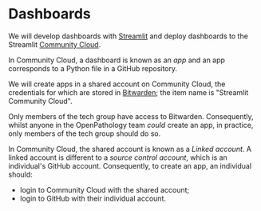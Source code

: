 # Dashboards

We will develop dashboards with [Streamlit][]
and deploy dashboards to the Streamlit [Community Cloud][].

In Community Cloud, a dashboard is known as an *app*
and an app corresponds to a Python file in a GitHub repository.

We will create apps in a shared account on Community Cloud,
the credentials for which are stored in [Bitwarden][];
the item name is "Streamlit Community Cloud".

Only members of the tech group have access to Bitwarden.
Consequently, whilst anyone in the OpenPathology team *could* create an app,
in practice, only members of the tech group should do so.

In Community Cloud, the shared account is known as a *Linked account*.
A linked account is different to a *source control account*,
which is an individual's GitHub account.
Consequently, to create an app, an individual should:

* login to Community Cloud with the shared account;
* login to GitHub with their individual account.

[Bitwarden]: https://bennett.wiki/tools-systems/bitwarden/
[Community Cloud]: https://streamlit.io/cloud
[Streamlit]: https://streamlit.io/
